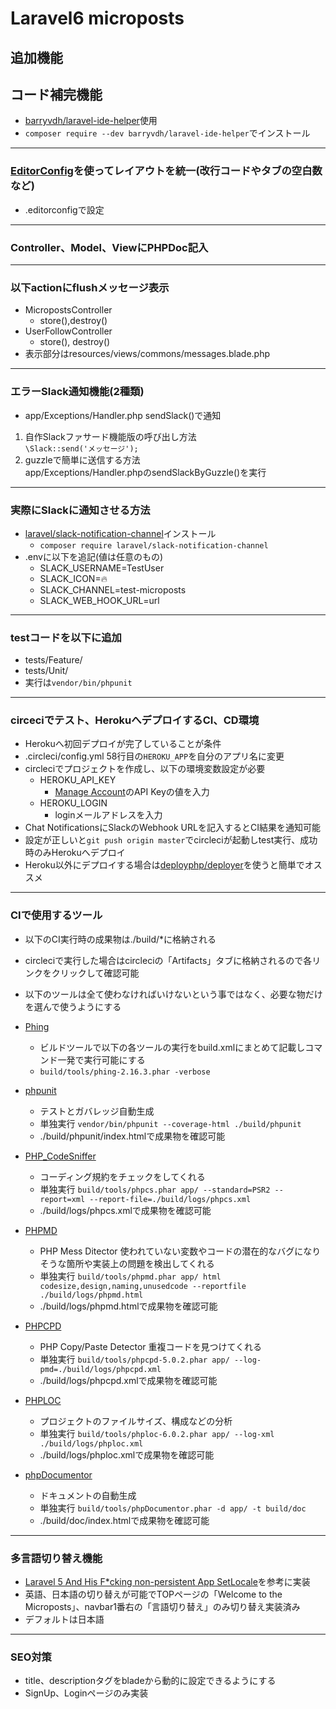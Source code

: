 # Laravel6 microposts

## 追加機能

## コード補完機能
- [barryvdh/laravel-ide-helper](https://github.com/barryvdh/laravel-ide-helper)使用
- `composer require --dev barryvdh/laravel-ide-helper`でインストール
___
  
### [EditorConfig](https://editorconfig.org/)を使ってレイアウトを統一(改行コードやタブの空白数など)
- .editorconfigで設定
___

### Controller、Model、ViewにPHPDoc記入
___

### 以下actionにflushメッセージ表示
- MicropostsController
  - store(),destroy()
- UserFollowController
  - store(), destroy()  
- 表示部分はresources/views/commons/messages.blade.php      
___

### エラーSlack通知機能(2種類)
- app/Exceptions/Handler.php sendSlack()で通知
1. 自作Slackファサード機能版の呼び出し方法  
`\Slack::send('メッセージ');`
2. guzzleで簡単に送信する方法  
app/Exceptions/Handler.phpのsendSlackByGuzzle()を実行
___

### 実際にSlackに通知させる方法
- [laravel/slack-notification-channel](https://github.com/laravel/slack-notification-channel)インストール
  - `composer require laravel/slack-notification-channel`
- .envに以下を追記(値は任意のもの)
  - SLACK_USERNAME=TestUser
  - SLACK_ICON=:fire:
  - SLACK_CHANNEL=test-microposts
  - SLACK_WEB_HOOK_URL=url
___
    
### testコードを以下に追加 
- tests/Feature/
- tests/Unit/ 
- 実行は`vendor/bin/phpunit`
___

### circeciでテスト、HerokuへデプロイするCI、CD環境
- Herokuへ初回デプロイが完了していることが条件
- .circleci/config.yml 58行目の`HEROKU_APP`を自分のアプリ名に変更
- circleciでプロジェクトを作成し、以下の環境変数設定が必要
  - HEROKU_API_KEY
    - [Manage Account](https://dashboard.heroku.com/account)のAPI Keyの値を入力  
  - HEROKU_LOGIN
    - loginメールアドレスを入力
- Chat NotificationsにSlackのWebhook URLを記入するとCI結果を通知可能
- 設定が正しいと`git push origin master`でcircleciが起動しtest実行、成功時のみHerokuへデプロイ
- Heroku以外にデプロイする場合は[deployphp/deployer](https://github.com/deployphp/deployer)を使うと簡単でオススメ
___

### CIで使用するツール
- 以下のCI実行時の成果物は./build/*に格納される
- circleciで実行した場合はcircleciの「Artifacts」タブに格納されるので各リンクをクリックして確認可能
- 以下のツールは全て使わなければいけないという事ではなく、必要な物だけを選んで使うようにする

- [Phing](https://www.phing.info/)
  - ビルドツールで以下の各ツールの実行をbuild.xmlにまとめて記載しコマンド一発で実行可能にする
  - `build/tools/phing-2.16.3.phar -verbose`

- [phpunit](https://phpunit.readthedocs.io/ja/latest/)
  - テストとガバレッジ自動生成
  - 単独実行 `vendor/bin/phpunit --coverage-html ./build/phpunit`
  - ./build/phpunit/index.htmlで成果物を確認可能

- [PHP_CodeSniffer](https://github.com/squizlabs/PHP_CodeSniffer)
  - コーディング規約をチェックをしてくれる
  - 単独実行 `build/tools/phpcs.phar app/ --standard=PSR2 --report=xml --report-file=./build/logs/phpcs.xml`
  - ./build/logs/phpcs.xmlで成果物を確認可能
  
- [PHPMD](https://phpmd.org/)
  - PHP Mess Ditector 使われていない変数やコードの潜在的なバグになりそうな箇所や実装上の問題を検出してくれる
  - 単独実行 `build/tools/phpmd.phar app/ html codesize,design,naming,unusedcode --reportfile ./build/logs/phpmd.html`
  - ./build/logs/phpmd.htmlで成果物を確認可能

- [PHPCPD](https://github.com/sebastianbergmann/phpcpd)
  - PHP Copy/Paste Detector 重複コードを見つけてくれる
  - 単独実行 `build/tools/phpcpd-5.0.2.phar app/ --log-pmd=./build/logs/phpcpd.xml`
  - ./build/logs/phpcpd.xmlで成果物を確認可能

- [PHPLOC](https://github.com/sebastianbergmann/phploc)
  - プロジェクトのファイルサイズ、構成などの分析
  - 単独実行 `build/tools/phploc-6.0.2.phar app/ --log-xml ./build/logs/phploc.xml`
  - ./build/logs/phploc.xmlで成果物を確認可能

- [phpDocumentor](https://www.phpdoc.org/) 
  - ドキュメントの自動生成
  - 単独実行 `build/tools/phpDocumentor.phar -d app/ -t build/doc` 
  - ./build/doc/index.htmlで成果物を確認可能
___

### 多言語切り替え機能
- [Laravel 5 And His F*cking non-persistent App SetLocale](https://mydnic.be/post/laravel-5-and-his-fcking-non-persistent-app-setlocale)を参考に実装
- 英語、日本語の切り替えが可能でTOPページの「Welcome to the Microposts」、navbar1番右の「言語切り替え」のみ切り替え実装済み
- デフォルトは日本語
___

### SEO対策
- title、descriptionタグをbladeから動的に設定できるようにする
- SignUp、Loginページのみ実装
